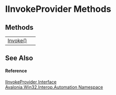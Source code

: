 # IInvokeProvider Methods




## Methods
<table>
<tr>
<td><a href="M_Avalonia_Win32_Interop_Automation_IInvokeProvider_Invoke">Invoke()</a></td>
<td> </td>
</tr>
</table>

## See Also


#### Reference
<a href="T_Avalonia_Win32_Interop_Automation_IInvokeProvider">IInvokeProvider Interface</a>  
<a href="N_Avalonia_Win32_Interop_Automation">Avalonia.Win32.Interop.Automation Namespace</a>  
